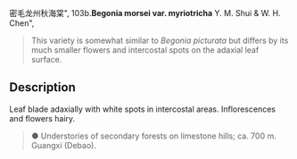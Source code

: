 密毛龙州秋海棠",
103b.**Begonia morsei var. myriotricha** Y. M. Shui & W. H. Chen",

> This variety is somewhat similar to *Begonia picturata* but differs by its much smaller flowers and intercostal spots on the adaxial leaf surface.

## Description
Leaf blade adaxially with white spots in intercostal areas. Inflorescences and flowers hairy.

> ● Understories of secondary forests on limestone hills; ca. 700 m. Guangxi (Debao).
